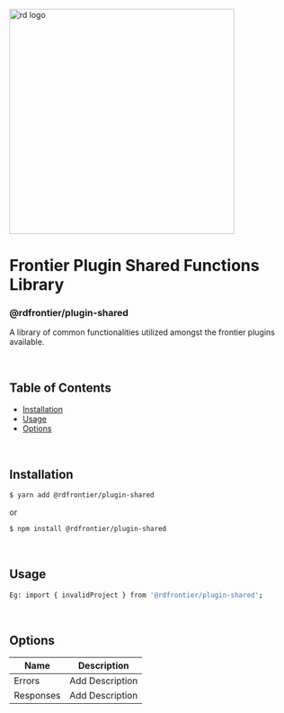 
<div align="left">
  <br/>
  <a href="https://www.realdecoy.com/jamaica/" title="REALDECOY">
    <img width=400px src="https://www.realdecoy.com/wp-content/uploads/2019/02/Realdecoy-logo-transparent.png" alt="rd logo">
  </a>
  <br/>
</div>

# Frontier Plugin Shared Functions Library

### @rdfrontier/plugin-shared
A library of common functionalities utilized amongst the frontier plugins available. 


&nbsp;
&nbsp;
&nbsp;
<!-- custom-toc -->
## Table of Contents

* [Installation](#install)
* [Usage](#usage)
* [Options](#options)
<!-- custom-tocstop -->

&nbsp;
&nbsp;
&nbsp;
&nbsp;

## Installation

```sh
$ yarn add @rdfrontier/plugin-shared
```

or 

```sh
$ npm install @rdfrontier/plugin-shared
```

&nbsp;
&nbsp;

## Usage

```sh
Eg: import { invalidProject } from '@rdfrontier/plugin-shared';
```


&nbsp;
&nbsp;

## Options

| Name | Description  | 
| --- | ------------- | 
| Errors                | Add Description                                        |
| Responses             | Add Description                                         |

&nbsp;
&nbsp;
